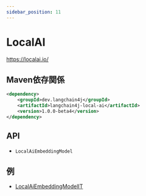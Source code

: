```yaml
---
sidebar_position: 11
---
```


# LocalAI

https://localai.io/


## Maven依存関係

```xml
<dependency>
    <groupId>dev.langchain4j</groupId>
    <artifactId>langchain4j-local-ai</artifactId>
    <version>1.0.0-beta4</version>
</dependency>
```

## API

- `LocalAiEmbeddingModel`


## 例

- [LocalAiEmbeddingModelIT](https://github.com/langchain4j/langchain4j/blob/main/langchain4j-local-ai/src/test/java/dev/langchain4j/model/localai/LocalAiEmbeddingModelIT.java)
